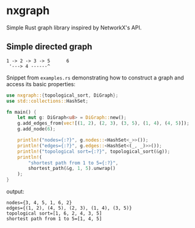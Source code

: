 # nxgraph
Simple Rust graph library inspired by NetworkX's API.

## Simple directed graph
```
1 -> 2 -> 3 -> 5      6
 '---> 4 ------^
```
Snippet from `examples.rs` demonstrating how to construct a graph and access its basic properties:
```rust
use nxgraph::{topological_sort, DiGraph};
use std::collections::HashSet;

fn main() {
    let mut g: DiGraph<u8> = DiGraph::new();
    g.add_edges_from(vec![(1, 2), (2, 3), (3, 5), (1, 4), (4, 5)]);
    g.add_node(6);

    println!("nodes={:?}", g.nodes::<HashSet<_>>());
    println!("edges={:?}", g.edges::<HashSet<(_, _)>>());
    println!("topological sort={:?}", topological_sort(&g));
    println!(
        "shortest path from 1 to 5={:?}",
        shortest_path(&g, 1, 5).unwrap()
    );
}

```
output:
```
nodes={3, 4, 5, 1, 6, 2}
edges={(1, 2), (4, 5), (2, 3), (1, 4), (3, 5)}
topological sort=[1, 6, 2, 4, 3, 5]
shortest path from 1 to 5=[1, 4, 5]
```
